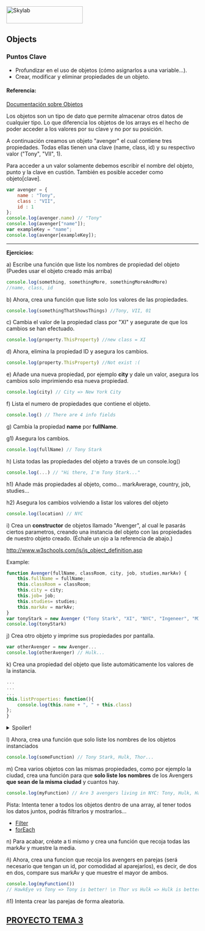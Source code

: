 <img src="http://www.skylabcoders.com/images/403/default.png" alt="Skylab" style="width:200px;height:45px;">

## Objects

### Puntos Clave

- Profundizar en el uso de objetos (cómo asignarlos a una variable...).
- Crear, modificar y eliminar propiedades de un objeto.


#### Referencia:

[Documentación sobre Objetos](https://developer.mozilla.org/es/docs/Web/Javascript/Referencia/Objetos_globales/Object)

Los objetos son un tipo de dato que permite almacenar otros datos de cualquier tipo.
Lo que diferencia los objetos de los arrays es el hecho de poder acceder a los valores por su clave y no por su posición.

A continuación creamos un objeto "avenger" el cual contiene tres propiedades. Todas ellas tienen una clave (name, class, id) y su respectivo valor ("Tony", "VII", 1).

Para acceder a un valor solamente debemos escribir el nombre del objeto, punto y la clave en custión. También es posible acceder como objeto[clave].

```js
var avenger = { 
    name : "Tony", 
    class : "VII", 
    id : 1 
};
console.log(avenger.name) // "Tony"
console.log(avenger["name"]);
var exampleKey = "name";
console.log(avenger[exampleKey]);
```
---
**Ejercicios:**

a) Escribe una función que liste los nombres de propiedad del objeto 
(Puedes usar el objeto creado más arriba)
```js
console.log(something, somethingMore, somethingMoreAndMore)
//name, class, id
```

b) Ahora, crea una función que liste solo los valores de las propiedades.
```js
console.log(somethingThatShowsThings) //Tony, VII, 01
```

c) Cambia el valor de la propiedad class por "XI" y asegurate de que los cambios se han efectuado.
```js
console.log(property.ThisProperty) //new class = XI
```

d) Ahora, elimina la propiedad ID y asegura los cambios.
```js
console.log(property.ThisProperty) //Not exist :(
```

e) Añade una nueva propiedad, por ejemplo **city** y dale un valor, asegura los cambios solo imprimiendo esa nueva propiedad.
```js
console.log(city) // City => New York City
```

f) Lista el numero de propiedades que contiene el objeto.
```js
console.log() // There are 4 info fields
```

g) Cambia la propiedad **name** por **fullName**.

g1) Asegura los cambios.
```js
console.log(fullName) // Tony Stark
```

h) Lista todas las propiedades del objeto a través de un console.log()
```js
console.log(...) // "Hi there, I'm Tony Stark..."
```

h1) Añade más propiedades al objeto, como... markAverage, country, job, studies...

h2) Asegura los cambios volviendo a listar los valores del objeto

```js
console.log(location) // NYC
```

i) Crea un **constructor** de objetos llamado "Avenger", al cual le pasarás ciertos parametros, creando una instancia del objeto con las propiedades de nuestro objeto creado.
(Échale un ojo a la referencia de abajo.) 

http://www.w3schools.com/js/js_object_definition.asp

Example:

```js
function Avenger(fullName, classRoom, city, job, studies,markAv) {
    this.fullName = fullName;
    this.classRoom = classRoom;
    this.city = city;
    this.job= job;
    this.studies= studies;
    this.markAv = markAv;
}
var tonyStark = new Avenger ("Tony Stark", "XI", "NYC", "Ingeneer", "MIT", 10)
console.log(tonyStark)
```

j) Crea otro objeto y imprime sus propiedades por pantalla.
```js
var otherAvenger = new Avenger...
console.log(otherAvenger) // Hulk...
```

k) Crea una propiedad del objeto que liste automáticamente los valores de la instancia.
```js
...
...
...
this.listProperties: function(){
    console.log(this.name + ", " + this.class) 
};
}
```

<details> 
  <summary>Spoiler!</summary>
    <pre>
    <code>
    function avenger(fullName, classRoom, city, job, studies,markAv) {
        this.fullName = fullName;
        this.classRoom = classRoom;
        this.city = city;
        this.job = job;
        this.studies = studies;
        this.markAv = markAv;
        this.description = function(){
            console.log(this.fullName + ", " + this.city + "...")
        }
    }
    var tonyStark = new avenger ("Tony Stark", "XI", "NYC", "Ingeneer", "MIT", 10)
    tonyStark.description()
    //Tony Stark, NYC...
    </code>
    </pre>
</details>

l) Ahora, crea una función que solo liste los nombres de los objetos instanciados
```js
console.log(someFunction) // Tony Stark, Hulk, Thor...
```

m) Crea varios objetos con las mismas propiedades, como por ejemplo la ciudad, crea una función para que **solo liste los nombres** de los Avengers **que sean de la misma ciudad** y cuantos hay.
```js
console.log(myFunction) // Are 3 avengers living in NYC: Tony, Hulk, Hawkeye
```

Pista: Intenta tener a todos los objetos dentro de una array, al tener todos los datos juntos, podrás filtrarlos y mostrarlos...

- [Filter](https://developer.mozilla.org/en-US/docs/Web/js/Reference/Global_Objects/Array/filter?v=control)
- [forEach](https://developer.mozilla.org/es/docs/Web/js/Referencia/Objetos_globales/Array/forEach)

n) Para acabar, créate a ti mismo y crea una función que recoja todas las markAv y muestre la media.

ñ) Ahora, crea una funcion que recoja los avengers en parejas (será necesario que tengan un id, por comodidad al aparejarlos), es decir, de dos en dos, compare sus markAv y que muestre el mayor de ambos.
```js
console.log(myFunction()) 
// HawkEye vs Tony => Tony is better! \n Thor vs Hulk => Hulk is better! \n Vision vs Captain America => Vision is better
```
ñ1) Intenta crear las parejas de forma aleatoria.

## [PROYECTO TEMA 3](projects/project3.md)